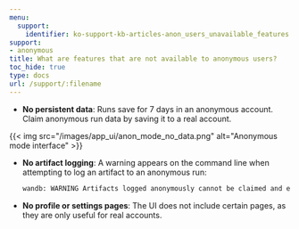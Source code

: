 ```yaml
---
menu:
  support:
    identifier: ko-support-kb-articles-anon_users_unavailable_features
support:
- anonymous
title: What are features that are not available to anonymous users?
toc_hide: true
type: docs
url: /support/:filename
---
```


* **No persistent data**: Runs save for 7 days in an anonymous account. Claim anonymous run data by saving it to a real account.

{{< img src="/images/app_ui/anon_mode_no_data.png" alt="Anonymous mode interface" >}}

* **No artifact logging**: A warning appears on the command line when attempting to log an artifact to an anonymous run:
    ```bash
    wandb: WARNING Artifacts logged anonymously cannot be claimed and expire after 7 days.
    ```

* **No profile or settings pages**: The UI does not include certain pages, as they are only useful for real accounts.